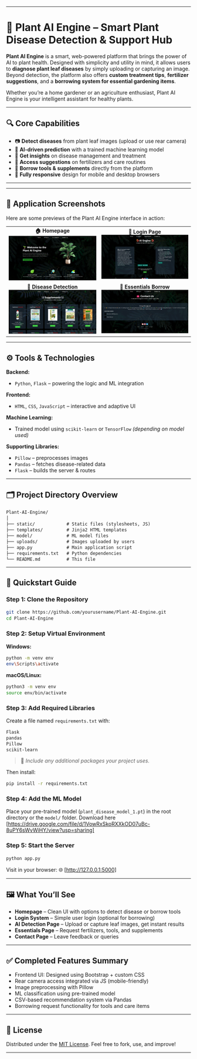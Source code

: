 
---

# 🌿 Plant AI Engine – Smart Plant Disease Detection & Support Hub

**Plant AI Engine** is a smart, web-powered platform that brings the power of AI to plant health. Designed with simplicity and utility in mind, it allows users to **diagnose plant leaf diseases** by simply uploading or capturing an image. Beyond detection, the platform also offers **custom treatment tips**, **fertilizer suggestions**, and a **borrowing system for essential gardening items**.

Whether you’re a home gardener or an agriculture enthusiast, Plant AI Engine is your intelligent assistant for healthy plants.

---

## 🔍 Core Capabilities

* 📷 **Detect diseases** from plant leaf images (upload or use rear camera)
* 🧠 **AI-driven prediction** with a trained machine learning model
* 💊 **Get insights** on disease management and treatment
* 🌱 **Access suggestions** on fertilizers and care routines
* 🧺 **Borrow tools & supplements** directly from the platform
* 📱 **Fully responsive** design for mobile and desktop browsers

---
---

## 📸 Application Screenshots

Here are some previews of the Plant AI Engine interface in action:

<table>
  <tr>
    <td align="center">
      <b>🏠 Homepage</b><br>
      <img src="https://github.com/Chatur07/Plant-AI-Engine/blob/main/demo_images/ss1.png" width="300" alt="Homepage Screenshot"/>
    </td>
    <td align="center">
      <b>🔐 Login Page</b><br>
      <img src="https://github.com/Chatur07/Plant-AI-Engine/blob/main/demo_images/ss2.png" width="300" alt="Login Page Screenshot"/>
    </td>
  </tr>
  <tr>
    <td align="center">
      <b>🤖 Disease Detection</b><br>
      <img src="https://github.com/Chatur07/Plant-AI-Engine/blob/main/demo_images/ss3.png" width="300" alt="Disease Detection Screenshot"/>
    </td>
    <td align="center">
      <b>🌿 Essentials Borrow</b><br>
      <img src="https://github.com/Chatur07/Plant-AI-Engine/blob/main/demo_images/ss4.png" width="300" alt="Borrow Essentials Screenshot"/>
    </td>
  </tr>
</table>


---


## ⚙️ Tools & Technologies

**Backend:**

* `Python`, `Flask` – powering the logic and ML integration

**Frontend:**

* `HTML`, `CSS`, `JavaScript` – interactive and adaptive UI

**Machine Learning:**

* Trained model using `scikit-learn` or `TensorFlow` *(depending on model used)*

**Supporting Libraries:**

* `Pillow` – preprocesses images
* `Pandas` – fetches disease-related data
* `Flask` – builds the server & routes

---

## 🗂️ Project Directory Overview

```
Plant-AI-Engine/
│
├── static/            # Static files (stylesheets, JS)
├── templates/         # Jinja2 HTML templates
├── model/             # ML model files
├── uploads/           # Images uploaded by users
├── app.py             # Main application script
├── requirements.txt   # Python dependencies
└── README.md          # This file
```

---

## 🚀 Quickstart Guide

### Step 1: Clone the Repository

```bash
git clone https://github.com/yourusername/Plant-AI-Engine.git
cd Plant-AI-Engine
```

### Step 2: Setup Virtual Environment

**Windows:**

```bash
python -m venv env
env\Scripts\activate
```

**macOS/Linux:**

```bash
python3 -m venv env
source env/bin/activate
```

### Step 3: Add Required Libraries

Create a file named `requirements.txt` with:

```
Flask
pandas
Pillow
scikit-learn
```

> 🧠 *Include any additional packages your project uses.*

Then install:

```bash
pip install -r requirements.txt
```

### Step 4: Add the ML Model

Place your pre-trained model (`plant_disease_model_1.pt`) in the root directory or the `model/` folder.
Download here [https://drive.google.com/file/d/1VowRxSkoRXXkOD07uBc-8uPY6sWvWiHY/view?usp=sharing]

### Step 5: Start the Server

```bash
python app.py
```

Visit in your browser:
🌐 [http://127.0.0.1:5000]

---

## 🖼️ What You’ll See

* **Homepage** – Clean UI with options to detect disease or borrow tools
* **Login System** – Simple user login (optional for borrowing)
* **AI Detection Page** – Upload or capture leaf images, get instant results
* **Essentials Page** – Request fertilizers, tools, and supplements
* **Contact Page** – Leave feedback or queries

---

## ✅ Completed Features Summary

* Frontend UI: Designed using Bootstrap + custom CSS
* Rear camera access integrated via JS (mobile-friendly)
* Image preprocessing with Pillow
* ML classification using pre-trained model
* CSV-based recommendation system via Pandas
* Borrowing request functionality for tools and care items

---

## 📄 License

Distributed under the [MIT License](LICENSE).
Feel free to fork, use, and improve!

---


